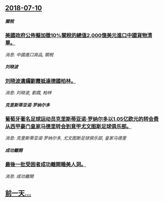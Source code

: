 ## [2018-07-10](/news/2018/07/10/index.md)

##### 關稅
### [美國政府公佈擬加徵10%關稅的總值2,000億美元進口中國貨物清單。 ](/news/2018/07/10/美國政府公佈擬加徵10-關稅的總值2000億美元進口中國貨物清單.md)
_消息: 中國進口貨品, 關稅_

##### 刘晓波
### [刘晓波遺孀劉霞抵達德國柏林。 ](/news/2018/07/10/刘晓波遺孀劉霞抵達德國柏林.md)
_消息: 刘晓波, 劉霞, 柏林_

##### 克里斯蒂亚诺·罗纳尔多
### [葡萄牙著名足球运动员克里斯蒂亚诺·罗纳尔多以1.05亿欧元的转会费从西甲豪门皇家马德里转会到意甲尤文图斯足球俱乐部。 ](/news/2018/07/10/葡萄牙著名足球运动员克里斯蒂亚诺-罗纳尔多以105亿欧元的转会费从西甲豪门皇家马德里转会到意甲尤文图斯足球俱乐部.md)
_消息: 克里斯蒂亚诺·罗纳尔多, 尤文图斯足球俱乐部, 皇家马德里_

##### 成功離開
### [最後一批受困者成功離開睡美人洞。 ](/news/2018/07/10/最後一批受困者成功離開睡美人洞.md)
_消息: 成功離開_

## [前一天...](/news/2018/07/9/index.md)

